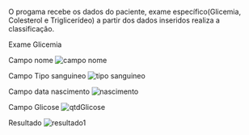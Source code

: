 O progama recebe os dados do paciente, exame específico(Glicemia, Colesterol e Triglicerídeo) a partir dos dados inseridos realiza a classificação.

Exame Glicemia

Campo nome
![campo nome](https://github.com/atilamoura7/ExameProgama/assets/135074615/64f68d1c-ce4e-4882-abf2-3b2453897aae)

Campo Tipo sanguineo
![tipo sanguineo](https://github.com/atilamoura7/ExameProgama/assets/135074615/6afd0eb3-16a2-46b2-89c2-cadcf507ce7f)

Campo data nascimento
![nascimento](https://github.com/atilamoura7/ExameProgama/assets/135074615/b657eb75-db2c-4af7-9596-00cfc841867b)

Campo Glicose
![qtdGlicose](https://github.com/atilamoura7/ExameProgama/assets/135074615/82d0c5ad-877c-4a27-992a-b4a6f441b4a3)

Resultado
![resultado1](https://github.com/atilamoura7/ExameProgama/assets/135074615/3ac3915e-9cbc-479d-8fab-26af75841157)
